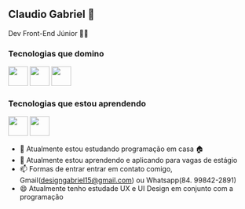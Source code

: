 ## Claudio Gabriel 🚀
  
 Dev Front-End Júnior 👨‍💻
  
### Tecnologias que domino

<img src="https://icongr.am/devicon/javascript-original.svg?size=128&color=currentColor" width="40px" heigth="60px"> <img src="https://icongr.am/devicon/css3-original-wordmark.svg?size=128&color=currentColor" width="40px" heigth="60px"> <img src="https://icongr.am/devicon/html5-original-wordmark.svg?size=128&color=currentColor" width="40px" heigth="60px">

### Tecnologias que estou aprendendo

<img src="https://icongr.am/devicon/react-original-wordmark.svg?size=128&color=currentColor" width="40px" heigth="60px"> <img src="https://icongr.am/devicon/typescript-original.svg?size=128&color=currentColor" width="40px" heigth="60px"> 

- 🔭 Atualmente estou estudando programação em casa 🏠
- 🌱 Atualmente estou aprendendo e aplicando para vagas de estágio
- 📫 Formas de entrar entrar em contato comigo, Gmail(designgabriel15@gmail.com) ou Whatsapp(84. 99842-2891)
- 😄 Atualmente tenho estudade UX e UI Design em conjunto com a programação
